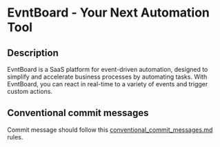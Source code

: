 # EvntBoard - Your Next Automation Tool

## Description
EvntBoard is a SaaS platform for event-driven automation, designed to simplify and accelerate business processes by automating tasks.
With EvntBoard, you can react in real-time to a variety of events and trigger custom actions.


## Conventional commit messages

Commit message should follow this [conventional_commit_messages.md](https://gist.github.com/qoomon/5dfcdf8eec66a051ecd85625518cfd13) rules.